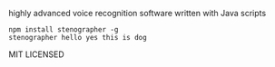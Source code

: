 highly advanced voice recognition software written with Java scripts

    npm install stenographer -g
    stenographer hello yes this is dog

MIT LICENSED